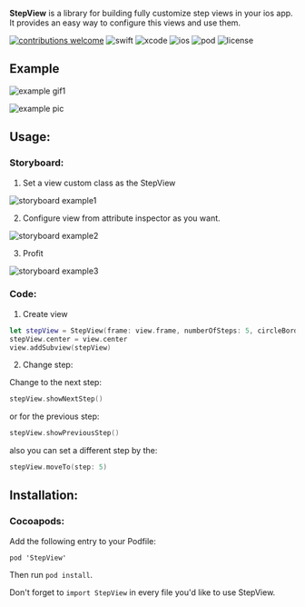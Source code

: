 **StepView** is a library for building fully customize step views in your ios app. It provides an easy way to configure this views and use them.

[![contributions welcome](https://img.shields.io/badge/contributions-welcome-brightgreen.svg?style=flat)](https://github.com/vladislovshilov/StepView/issues) ![swift](https://img.shields.io/badge/swift-4.0+-orange.svg) ![xcode](https://img.shields.io/badge/Xcode-9.0+-blue.png) ![ios](https://img.shields.io/badge/ios-8.0+-blue.svg) ![pod](https://img.shields.io/cocoapods/v/StepView.svg?style=flat) ![license](https://img.shields.io/cocoapods/l/StepView.png)

## Example 

![example gif1](https://media.giphy.com/media/7A1drTOKUM46ElGgqF/giphy.gif)

![example pic](https://i.ibb.co/2ZbshX6/Screen-Shot-2018-12-17-at-7-37-45-PM.png)

## Usage:
### Storyboard:

1. Set a view custom class as the StepView

![storyboard example1](https://i.ibb.co/QJvnjNn/Screen-Shot-2018-12-18-at-12-38-52-PM.png)

2. Configure view from attribute inspector as you want.

![storyboard example2](https://i.ibb.co/MpF7s44/Screen-Shot-2018-12-18-at-12-42-48-PM.png)

3. Profit

![storyboard example3](https://i.ibb.co/yPkvtX4/Screen-Shot-2018-12-18-at-12-43-26-PM.png)

### Code:

1. Create view
```Swift
let stepView = StepView(frame: view.frame, numberOfSteps: 5, circleBorderColor: .black)
stepView.center = view.center
view.addSubview(stepView)
```

2. Change step:

Change to the next step:
```Swift
stepView.showNextStep()
```
or for the previous step:
```Swift
stepView.showPreviousStep()
```
also you can set a different step by the:
```Swift
stepView.moveTo(step: 5)
```

## Installation:
### Cocoapods:
Add the following entry to your Podfile:
```
pod 'StepView'
```
Then run ```pod install```.

Don't forget to ```import StepView``` in every file you'd like to use StepView.
